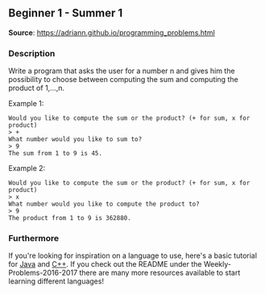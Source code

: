 ## Beginner 1 - Summer 1
__Source__:
https://adriann.github.io/programming_problems.html

### Description
Write a program that asks the user for a number n and gives him the possibility
to choose between computing the sum and computing the product of 1,…,n.

Example 1:

```
Would you like to compute the sum or the product? (+ for sum, x for product)
> +
What number would you like to sum to?
> 9
The sum from 1 to 9 is 45.
```

Example 2:

```
Would you like to compute the sum or the product? (+ for sum, x for product)
> x
What number would you like to compute the product to?
> 9
The product from 1 to 9 is 362880.
```

### Furthermore
If you're looking for inspiration on a language to use, here's a basic tutorial
for [Java](http://www.codeproject.com/Articles/2853/Java-Basics-Input-and-Output)
and [C++](http://www.cplusplus.com/doc/tutorial/basic_io/).  If you check out
the README under the Weekly-Problems-2016-2017 there are many more resources
available to start learning different languages!
